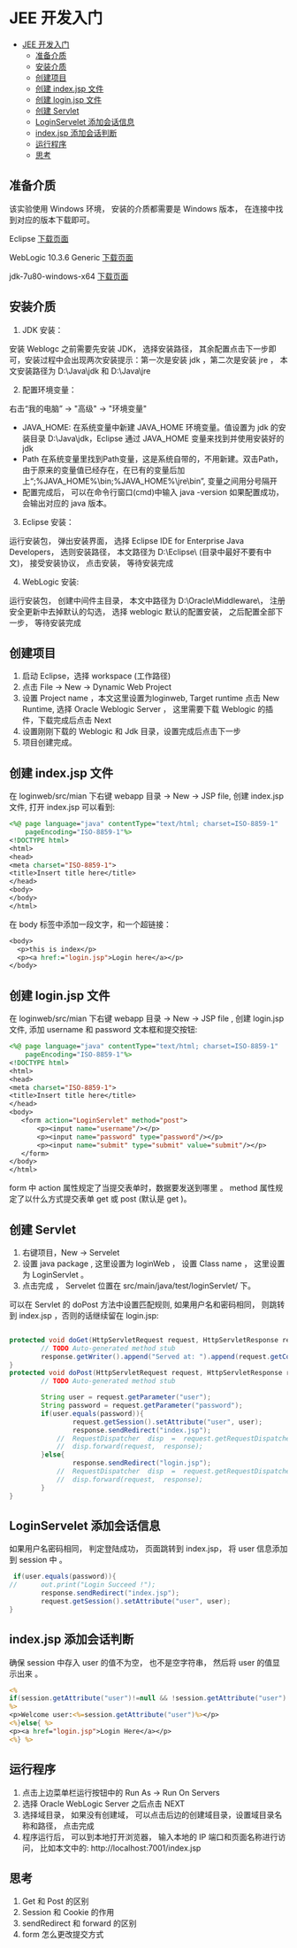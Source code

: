 # JEE 开发入门

- [JEE 开发入门](#jee-开发入门)
  - [准备介质](#准备介质)
  - [安装介质](#安装介质)
  - [创建项目](#创建项目)
  - [创建 index.jsp 文件](#创建-indexjsp-文件)
  - [创建 login.jsp 文件](#创建-loginjsp-文件)
  - [创建 Servlet](#创建-servlet)
  - [LoginServelet 添加会话信息](#loginservelet-添加会话信息)
  - [index.jsp 添加会话判断](#indexjsp-添加会话判断)
  - [运行程序](#运行程序)
  - [思考](#思考)

## 准备介质

该实验使用 Windows 环境， 安装的介质都需要是 Windows 版本， 在连接中找到对应的版本下载即可。 

Eclipse [下载页面](https://www.eclipse.org/downloads/download.php?file=/technology/epp/downloads/release/2021-06/R/eclipse-jee-2021-06-R-win32-x86_64.zip)

WebLogic 10.3.6 Generic [下载页面](http://www.oracle.com/technetwork/middleware/weblogic/downloads/wls-for-dev-1703574.html)

jdk-7u80-windows-x64 [下载页面](https://www.oracle.com/java/technologies/javase/javase7-archive-downloads.html#jdk-7u80-oth-JPR)

## 安装介质

1. JDK 安装：

安装 Weblogc 之前需要先安装 JDK， 选择安装路径， 其余配置点击下一步即可，安装过程中会出现两次安装提示：第一次是安装 jdk ，第二次是安装 jre ， 本文安装路径为 D:\Java\jdk 和 D:\Java\jre

2. 配置环境变量：

右击“我的电脑” -> "高级" -> "环境变量"

* JAVA_HOME:
在系统变量中新建 JAVA_HOME 环境变量。值设置为 jdk 的安装目录 D:\Java\jdk，Eclipse 通过 JAVA_HOME 变量来找到并使用安装好的 jdk
* Path 
在系统变量里找到Path变量，这是系统自带的，不用新建。双击Path，由于原来的变量值已经存在，在已有的变量后加上“;%JAVA_HOME%\bin;%JAVA_HOME%\jre\bin”, 变量之间用分号隔开
* 配置完成后， 可以在命令行窗口(cmd)中输入 java -version 如果配置成功， 会输出对应的 java 版本。

3. Eclipse 安装：

运行安装包， 弹出安装界面， 选择 Eclipse IDE for Enterprise Java Developers， 选则安装路径， 本文路径为 D:\Eclipse\ (目录中最好不要有中文)， 接受安装协议， 点击安装， 等待安装完成

4. WebLogic 安装:

运行安装包， 创建中间件主目录， 本文中路径为 D:\Oracle\Middleware\， 注册安全更新中去掉默认的勾选， 选择 weblogic 默认的配置安装， 之后配置全部下一步， 等待安装完成 

## 创建项目
1. 启动 Eclipse，选择 workspace (工作路径)
2. 点击 File -> New -> Dynamic Web Project
3. 设置 Project name ，本文这里设置为loginweb,
    Target runtime 点击 New Runtime, 选择 Oracle Weblogic Server ，
    这里需要下载 Weblogic 的插件，下载完成后点击 Next 
4. 设置刚刚下载的 Weblogic 和 Jdk 目录，设置完成后点击下一步
5. 项目创建完成。

## 创建 index.jsp 文件
在 loginweb/src/mian 下右键 webapp 目录 -> New -> JSP file, 创建 index.jsp 文件, 打开 index.jsp 可以看到:

```jsp
<%@ page language="java" contentType="text/html; charset=ISO-8859-1"
    pageEncoding="ISO-8859-1"%>
<!DOCTYPE html>
<html>
<head>
<meta charset="ISO-8859-1">
<title>Insert title here</title>
</head>
<body>
</body>
</html>
```

在 body 标签中添加一段文字，和一个超链接：

```jsp
<body>
  <p>this is index</p>
  <p><a href:="login.jsp">Login here</a></p>
</body>
```

## 创建 login.jsp 文件

在 loginweb/src/mian 下右键 webapp 目录 -> New -> JSP file , 创建 login.jsp 文件, 添加 username 和 password 文本框和提交按钮:

```jsp
<%@ page language="java" contentType="text/html; charset=ISO-8859-1"
    pageEncoding="ISO-8859-1"%>
<!DOCTYPE html>
<html>
<head>
<meta charset="ISO-8859-1">
<title>Insert title here</title>
</head>
<body>
   <form action="LoginServlet" method="post">
	   <p><input name="username"/></p>
	   <p><input name="password" type="password"/></p>
	   <p><input name="submit" type="submit" value="submit"/></p>
   </form>
</body>
</html>
```

form 中 action 属性规定了当提交表单时，数据要发送到哪里 。 method 属性规定了以什么方式提交表单 get 或 post (默认是 get )。

## 创建 Servlet

1. 右键项目，New -> Servelet 
2. 设置 java package , 这里设置为 loginWeb ， 设置 Class name ， 这里设置为 LoginServlet 。
3. 点击完成 ， Servelet 位置在 src/main/java/test/loginServlet/ 下。

可以在 Servlet 的 doPost 方法中设置匹配规则, 如果用户名和密码相同， 则跳转到 index.jsp ，否则的话继续留在 login.jsp:

```java

protected void doGet(HttpServletRequest request, HttpServletResponse response) throws ServletException, IOException {
		// TODO Auto-generated method stub
		response.getWriter().append("Served at: ").append(request.getContextPath());
}
protected void doPost(HttpServletRequest request, HttpServletResponse response) throws ServletException, IOException {
		// TODO Auto-generated method stub

        String user = request.getParameter("user");
        String password = request.getParameter("password");
        if(user.equals(password)){
                request.getSession().setAttribute("user", user);
                response.sendRedirect("index.jsp");
            //  RequestDispatcher  disp  =  request.getRequestDispatcher("index.jsp");
            //  disp.forward(request,  response);
        }else{
                response.sendRedirect("login.jsp");
            //  RequestDispatcher  disp  =  request.getRequestDispatcher("login.jsp");
            //  disp.forward(request,  response);
        }
}
```

## LoginServelet 添加会话信息

如果用户名密码相同， 判定登陆成功， 页面跳转到 index.jsp， 将 user 信息添加到 session 中 。

```java
 if(user.equals(password)){
//      out.print("Login Succeed !");
        response.sendRedirect("index.jsp");
        request.getSession().setAttribute("user", user);
}
```

## index.jsp 添加会话判断

确保 session 中存入 user 的值不为空， 也不是空字符串， 然后将 user 的值显示出来 。 

```jsp
<% 
if(session.getAttribute("user")!=null && !session.getAttribute("user").equals("")){
%>
<p>Welcome user:<%=session.getAttribute("user")%></p>
<%}else{ %>
<p><a href="login.jsp">Login Here</a></p>
<%} %>
```

## 运行程序

1. 点击上边菜单栏运行按钮中的 Run As -> Run On Servers  
2. 选择 Oracle WebLogic Server 之后点击 NEXT 
3. 选择域目录， 如果没有创建域， 可以点击后边的创建域目录，设置域目录名称和路径， 点击完成
4. 程序运行后， 可以到本地打开浏览器， 输入本地的 IP 端口和页面名称进行访问， 比如本文中的: http://localhost:7001/index.jsp

## 思考

1. Get 和 Post 的区别
2. Session 和 Cookie 的作用
3. sendRedirect 和 forward 的区别
4. form 怎么更改提交方式